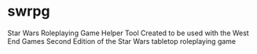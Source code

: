 # swrpg
Star Wars Roleplaying Game Helper Tool
Created to be used with the West End Games Second Edition of the Star Wars tabletop roleplaying game
